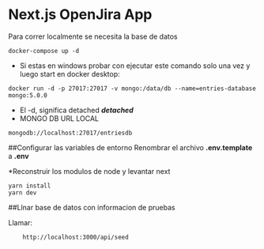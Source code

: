 # Next.js OpenJira App
Para correr localmente se necesita la base de datos
```
docker-compose up -d 
```

* Si estas en windows probar con ejecutar este comando solo una vez y luego start en docker desktop:
```
docker run -d -p 27017:27017 -v mongo:/data/db --name=entries-database mongo:5.0.0

```

* El -d, significa detached ___detached___
* MONGO DB URL LOCAL
```
mongodb://localhost:27017/entriesdb
```

##Configurar las variables de entorno
Renombrar el archivo __.env.template__ a __.env__

*Reconstruir los modulos de node y levantar next
```
yarn install
yarn dev
```

##Llnar base de datos con informacion de pruebas

Llamar:
```
    http://localhost:3000/api/seed
```